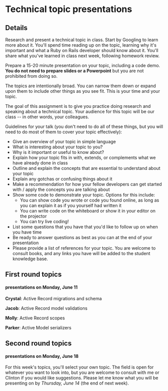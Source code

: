 # Technical topic presentations

## Details

Research and present a technical topic in class. Start by Googling to learn more about it. You'll spend time reading up on the topic, learning why it's important and what a Ruby on Rails developer should know about it. You'll share what you've learned in class next week, following homework review.

Prepare a 15-20 minute presentation on your topic, including a code demo. **You do not need to prepare slides or a Powerpoint** but you are not prohibited from doing so.

The topics are intentionally broad. You can narrow them down or expand upon them to include other things as you see fit. This is your time and your topic.

The goal of this assignment is to give you practice doing research and speaking about a technical topic. Your audience for this topic will be our class -- in other words, your colleagues.

Guidelines for your talk (you don't need to do all of these things, but you will need to do most of them to cover your topic effectively):

- Give an overview of your topic in simple language
- What is interesting about your topic to you?
- Why is it important or useful to know about?
- Explain how your topic fits in with, extends, or complements what we have already done in class
- Outline and explain the concepts that are essential to understand about your topic
- Explain any gotchas or confusing things about it
- Make a recommendation for how your fellow developers can get started with / apply the concepts you are talking about
- Show some code to demonstrate your topic. Options for this include:
  - You can show code you wrote or code you found online, as long as you can explain it as if you yourself had written it
  - You can write code on the whiteboard or show it in your editor on the projector
  - You can try live coding!
- List some questions that you have that you'd like to follow up on when you have time
- Be ready to answer questions as best as you can at the end of your presentation
- Please provide a list of references for your topic. You are welcome to consult books, and any links you have will be added to the student knowledge base.

## First round topics
#### presentations on **Monday, June 11**

**Crystal**: Active Record migrations and schema

**Jacob**: Active Record model validations

**Molly**: Active Record scopes

**Parker**: Active Model serializers

## Second round topics
#### presentations on **Monday, June 18**

For this week's topics, you'll select your own topic. The field is open for whatever you want to look into, but you are welcome to consult with me or Clinton if you would like suggestions. Please let me know what you will be presenting on by _Thursday, June 14_ (the end of next week).
